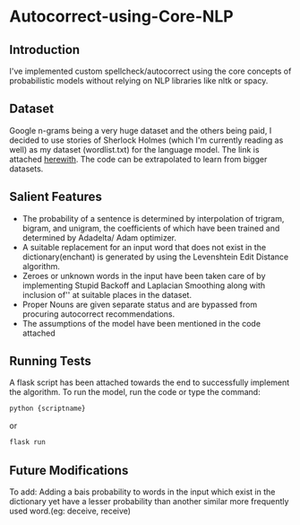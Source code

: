 # Autocorrect-using-Core-NLP

## Introduction
I've implemented custom spellcheck/autocorrect using the core concepts of probabilistic models without relying on NLP libraries like nltk or spacy. 

## Dataset
Google n-grams being a very huge dataset and the others being paid, I decided to use stories of Sherlock Holmes (which I'm currently reading as well) as my dataset (wordlist.txt) for the language model. The link is attached [herewith](http://norvig.com/big.txt). The code can be extrapolated to learn from bigger datasets.

## Salient Features 
  * The probability of a sentence is determined by interpolation of trigram, bigram, and unigram, the coefficients of which have been trained and determined by Adadelta/ Adam optimizer.
   * A suitable replacement for an input word that does not exist in the dictionary(enchant) is generated by using the Levenshtein Edit Distance algorithm.
  * Zeroes or unknown words in the input have been taken care of by implementing Stupid Backoff and Laplacian Smoothing along with inclusion of'<unk>' at suitable places in the dataset.
  * Proper Nouns are given separate status and are bypassed from procuring autocorrect recommendations.
  * The assumptions of the model have been mentioned in the code attached
  
 ## Running Tests 
 A flask script has been attached towards the end to successfully implement the algorithm.
 To run the model, run the code or type the command:
 ```bash
 python {scriptname}
 ```
 or
 ```bash
 flask run
 ```
 
  
## Future Modifications
To add: Adding a bais probability to words in the input which exist in the dictionary yet have a lesser probability than another similar more frequently used word.(eg: deceive, receive)
